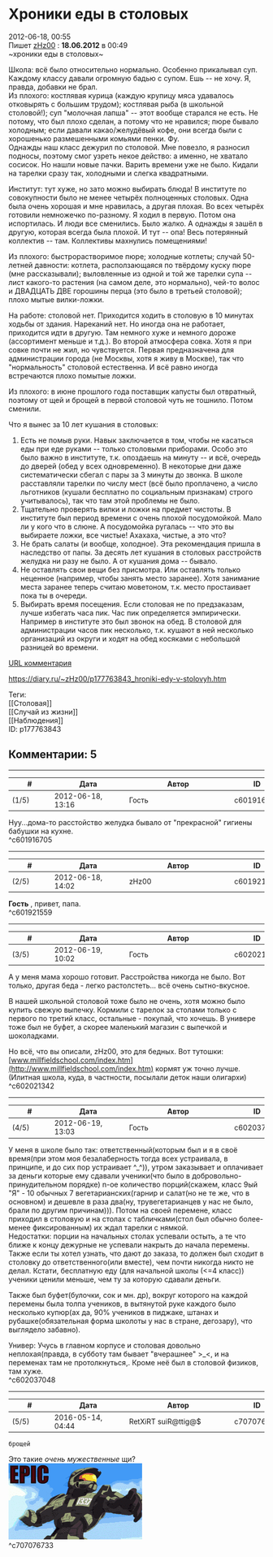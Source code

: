 Хроники еды в столовых
======================

  
2012-06-18, 00:55  
 Пишет   [zHz00](http://zHz00.diary.ru "дневник: Untitled")  :   **18.06.2012**  в 00:49    
  ~хроники еды в столовых~    
   
 Школа: всё было относительно нормально. Особенно прикалывал суп. Каждому классу давали огромную бадью с супом. Ешь -- не хочу. Я, правда, добавки не брал.   
 Из плохого: костлявая курица (каждую крупицу мяса удавалось отковырять с большим трудом); костлявая рыба (в школьной столовой!); суп "молочная лапша" -- этот вообще старался не есть. Не потому, что был плохо сделан, а потому что не нравился; пюре бывало холодным; если давали какао/желудёвый кофе, они всегда были с хорошенько размешенными комьями пенки. Фу.   
 Однажды наш класс дежурил по столовой. Мне повезло, я разносил подносы, поэтому смог узреть некое действо: а именно, не хватало сосисок. Но нашли новые пачки. Варить времени уже не было. Кидали на тарелки сразу так, холодными и слегка квадратными.   
   
 Институт: тут хуже, но зато можно выбирать блюда! В институте по совокупности было не менее четырёх полноценных столовых. Одна была очень хорошая и мне нравилась, а другая плохая. Во всех четырёх готовили немножечко по-разному. Я ходил в первую. Потом она испортилась. И люди все сменились. Было жалко. А однажды я зашёл в другую, которая всегда была плохой. И тут -- опа! Весь потерянный коллектив -- там. Коллективы махнулись помещениями!   
   
 Из плохого: быстрорастворимое пюре; холодные котлеты; случай 50-летней давности: котлета, расползающаяся по твёрдому куску пюре (мне рассказывали); выловленные из одной и той же тарелки супа -- лист какого-то растения (на самом деле, это нормально), чей-то волос и ДВАДЦАТЬ ДВЕ горошины перца (это было в третьей столовой); плохо мытые вилки-ложки.   
   
 На работе: столовой нет. Приходится ходить в столовую в 10 минутах ходьбы от здания. Нареканий нет. Но иногда она не работает, приходится идти в другую. Там немного хуже и немного дороже (ассортимент меньше и т.д.). Во второй атмосфера совка. Хотя я при совке почти не жил, но чувствуется. Первая предназначена для администрации города (не Москвы, хотя я живу в Москве), так что "нормальность" столовой естественна. И всё равно иногда встречаются плохо помытые ложки.   
   
 Из плохого: в июне прошлого года поставщик капусты был отвратный, поэтому от щей и брощей в первой столовой чуть не тошнило. Потом сменили.   
   
 Что я вынес за 10 лет кушания в столовых:   
 1. Есть не помыв руки. Навык заключается в том, чтобы не касаться еды при еде руками -- только столовыми приборами. Особо это было важно в институте, т.к. опоздаешь на минуту -- и всё, очередь до дверей (обед у всех одновременно). В некоторые дни даже систематически сбегал с пары за 3 минуты до звонка. В школе расставляли тарелки по числу мест (всё было проплачено, а число льготников (кушали бесплатно по социальным признакам) строго учитывалось), так что там этой проблемы не было.   
 2. Тщательно проверять вилки и ложки на предмет чистоты. В институте был период времени с очень плохой посудомойкой. Мало ли у кого что в слюне. А посудомойка ругалась -- что это вы выбираете ложки, все чистые! Ахахаха, чистые, а это что?   
 3. Не брать салаты (и вообще, холодное). Эта рекомендация пришла в наследство от папы. За десять лет кушания в столовых расстройств желудка ни разу не было. А от кушания дома -- бывало.   
 4. Не оставлять свои вещи без присмотра. Или оставлять только неценное (например, чтобы занять место заранее). Хотя занимание места заранее теперь считаю моветоном, т.к. место простаивает пока ты в очереди.   
 5. Выбирать время посещения. Если столовая не по предзаказам, лучше избегать часа пик. Час пик определяется эмпирически. Например в институте это был звонок на обед. В столовой для администрации часов пик несколько, т.к. кушают в ней несколько организаций из округи и ходят на обед косяками с небольшой разницей во времени.   
   
  [URL комментария](http://leo-da-great.diary.ru/p177728828.htm#601881736)    
  
<https://diary.ru/~zHz00/p177763843_hroniki-edy-v-stolovyh.htm>  
  
Теги:  
[[Столовая]]  
[[Случай из жизни]]  
[[Наблюдения]]  
ID: p177763843  


Комментарии: 5
--------------

  


---



|         #         |              Дата              |                     Автор                     |           ID           |
| --- | --- | --- | --- |
| (1/5) | 2012-06-18, 13:16 | Гость | c601916705 |

  
 Нуу...дома-то расстойство желудка бывало от "прекрасной" гигиены бабушки на кухне.   
 ^c601916705

---



|         #         |              Дата              |                     Автор                     |           ID           |
| --- | --- | --- | --- |
| (2/5) | 2012-06-18, 14:02 | zHz00 | c601921559 |

  
  **Гость**  , привет, папа.   
 ^c601921559

---



|         #         |              Дата              |                     Автор                     |           ID           |
| --- | --- | --- | --- |
| (3/5) | 2012-06-19, 10:02 | Гость | c602021342 |

  
 А у меня мама хорошо готовит. Расстройства никогда не было. Вот только, другая беда - легко растолстеть... всё очень сытно-вкусное.   
   
 В нашей школьной столовой тоже было не очень, хотя можно было купить свежую выпечку. Кормили с тарелок за столами только с первого по третий класс, остальные - покупай, что хочешь. В универе тоже был не буфет, а скорее маленький магазин с выпечкой и шоколадками.   
   
 Но всё, что вы описали, zHz00, это для бедных. Вот тутошки:  [www.millfieldschool.com/index.htm](http://www.millfieldschool.com/index.htm)  кормят уж точно лучше. (Илитная школа, куда, в частности, посылали деток наши олигархи)   
 ^c602021342

---



|         #         |              Дата              |                     Автор                     |           ID           |
| --- | --- | --- | --- |
| (4/5) | 2012-06-19, 13:03 | Гость | c602037048 |

  
 У меня в школе было так: ответственный(которым был и я в своё время(при этом моя безалаберность тогда всех устраивала, в принципе, и до сих пор устраивает ^\_^)), утром заказывает и оплачивает за деньги которые ему сдавали ученики(что было в добровольно-принудительном порядке) n-ое количество порций(скажем, класс 9ый "Я" - 10 обычных 7 вегетарианских(гарнир и салат(но не те же, что в основном) и дешевле в раза два(ну, трувегетарианцев у нас не было, брали по другим причинам))). Потом на своей перемене, класс приходил в столовую и на столах с табличками(стол был обычно более-менее фиксированным) их ждал тарелки с нямкой.   
 Недостатки: порции на начальных столах успевали остыть, а те что ближе к концу дежурные не успевали накрыть до начала перемены. Также если ты хотел узнать, что дают до заказа, то должен был сходит в столовку до ответственного(или вместе), чем почти никогда никто не делал. Кстати, бесплатную еду (для начальной школы (<=4 класс)) ученики ценили меньше, чем ту за которую сдавали деньги.   
   
 Также был буфет(булочки, сок и мн. др), вокруг которого на каждой перемены была толпа учеников, в вытянутой руке каждого было несколько купюр(ах да, 90% учеников в пиджаке, штанах и рубашке(обязательная форма школоты у нас в стране, дегозару), что выглядело забавно).   
   
 Универ: Учусь в главном корпусе и столовая довольно неплохая(правда, в субботу там бывает "вчерашнее" >\_<, и на переменах там не протолкнуться,. Кроме неё был в столовой физиков, там хуже.   
 ^c602037048

---



|         #         |              Дата              |                     Автор                     |           ID           |
| --- | --- | --- | --- |
| (5/5) | 2016-05-14, 04:44 | RetXiRT suiR@ttig@$ | c707076733 |

  
    брощей    
 Это такие  *очень мужественные*  щи?   
 ![](pics/YJ2WM.gif)    
 ^c707076733